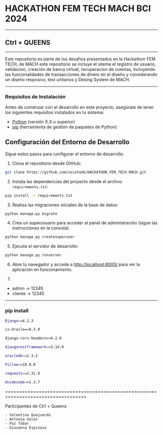 #                       HACKATHON  FEM TECH MACH BCI 2024
---
 ##                 			      Ctrl + QUEENS
---

Este repositorio es parte de  los desafios presentados en la Hackathon FEM TECH, 
de MACH este repositorio se incluye el sitema el registro de usuario, validacion,
creación de banca virtual, recuperacion de cuentas, incluyendo las funcionalidades
de transacciones de dinero en el diseño y considerando un diseño resposivo, test 
unitarios y Desing System de MACH.

---
### Requisitos de Instalación

Antes de comenzar con el desarrollo en este proyecto, asegúrate de tener los
siguientes requisitos instalados en tu sistema:

- [Python](https://www.python.org/downloads/) (versión X.X o superior)
- [pip](https://pip.pypa.io/en/stable/installation/) (herramienta de gestión de paquetes de Python)

## Configuración del Entorno de Desarrollo

Sigue estos pasos para configurar el entorno de desarrollo:

1. Clona el repositorio desde GitHub:

```bash
git clone https://github.com/voishimk/HACKATHON_FEM_TECH_MACH.git
```

2. Instala las dependencias del proyecto desde el archivo `requirements.txt`:

```bash
pip install -r requirements.txt
```

3. Realiza las migraciones iniciales de la base de datos:

```bash
python manage.py migrate
```

4. Crea un superusuario para acceder al panel de administración (sigue las instrucciones en la consola):

```bash
python manage.py createsuperuser
```

5. Ejecuta el servidor de desarrollo:

```bash
python manage.py runserver
```

6. Abre tu navegador y accede a [http://localhost:8000/](http://localhost:8000/) para ver la aplicación en funcionamiento.


7.

- admin -> 12345
- cliente -> 12345






--- 


### pip install 
```bash
Django==4.2.3

cx-Oracle==8.3.0

django-cors-headers==4.2.0

djangorestframework==3.14.0

oracledb==1.3.2

Pillow==10.0.0

requests==2.31.0

Unidecode==1.3.7
```

===================================================================================

 Participantes de Ctrl + Queens 

    - Valentina Guajuardo
    - Antonia Galaz
    - Paz Tobar
    - Giovanna Espinosa
